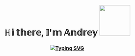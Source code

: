 <h1 align="center">ℍ𝕚 𝕥𝕙𝕖𝕣𝕖, 𝕀'𝕞 𝔸𝕟𝕕𝕣𝕖𝕪 <img src="https://flomaster.club/uploads/posts/2022-12/1672437857_flomaster-club-p-programmist-illyustratsiya-pinterest-39.png" width="100"/></h1>
<h3 align="center"><a href="https://git.io/typing-svg"><img src="https://readme-typing-svg.herokuapp.com?font=Teko&size=32&pause=1000&color=048317&width=600&lines=The+self-taught+programmer+who+aspires+to+take+over+the+world" alt="Typing SVG" /></a></h3>

<!-- <div id="header" align="center">
  <b>ℍ𝕚, 𝕀'𝕞 𝔸𝕟𝕕𝕣𝕖𝕪</b>
  <img src="https://github.com/blackcater/blackcater/raw/main/images/Hi.gif" height="32"/>
  <img src="https://flomaster.club/uploads/posts/2022-12/1672437857_flomaster-club-p-programmist-illyustratsiya-pinterest-39.png" width="100"/> -->
<!--   <img src="https://img.shields.io/badge/LinkedIn-blue" align="top"/>
  hey there
  <img src="https://media.giphy.com/media/hvRJCLFzcasrR4ia7z/giphy.gif" width="30px"/> -->
</div>

<!-- <h1 align="center">Hi there, I'm Andrey 
<img src="https://github.com/blackcater/blackcater/raw/main/images/Hi.gif" height="32"/></h1>
<h3 align="center">Computer science student, IT news writer from Russia 🇷🇺</h3> -->
